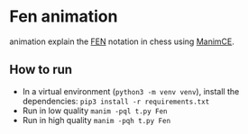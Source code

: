 # Fen animation

animation explain the [FEN](https://en.wikipedia.org/wiki/Forsyth–Edwards_Notation) notation in chess using [ManimCE](https://github.com/ManimCommunity/manim).


## How to run

- In a virtual environment (`python3 -m venv venv`), install the dependencies: `pip3 install -r requirements.txt`
- Run in low quality `manim -pql t.py Fen`
- Run in high quality `manim -pqh t.py Fen`
